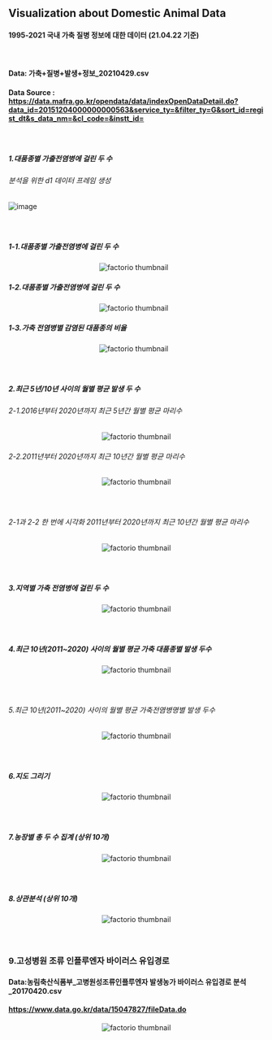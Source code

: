## Visualization about Domestic Animal Data
#### 1995-2021 국내 가축 질병 정보에 대한 데이터 (21.04.22 기준)
⠀
#### Data: 가축+질병+발생+정보_20210429.csv
#### Data Source : https://data.mafra.go.kr/opendata/data/indexOpenDataDetail.do?data_id=20151204000000000563&service_ty=&filter_ty=G&sort_id=regist_dt&s_data_nm=&cl_code=&instt_id=
##### ⠀
##### 1.대품종별 가출전염병에 걸린 두 수
###### 분석을 위한 d1 데이터 프레임 생성
![image](https://user-images.githubusercontent.com/80669371/124049505-901ea400-da53-11eb-9834-7f680f6968bd.png)

##### ⠀
##### 1-1.대품종별 가출전염병에 걸린 두 수
<p align="center">
  <img src="https://user-images.githubusercontent.com/80669371/124048957-729d0a80-da52-11eb-805e-4df6b2c27739.png" alt="factorio thumbnail"/>⠀
</p>

##### 1-2.대품종별 가출전염병에 걸린 두 수
<p align="center">
  <img src="https://user-images.githubusercontent.com/80669371/124049051-a6783000-da52-11eb-8bde-3c09a1001757.png" alt="factorio thumbnail"/>⠀
</p>

##### 1-3.가축 전염병별 감염된 대품종의 비율
<p align="center">
  <img src="https://user-images.githubusercontent.com/80669371/124049125-c7d91c00-da52-11eb-9f13-974d67960985.png" alt="factorio thumbnail"/>⠀
</p>

##### ⠀
##### 2.최근 5년/10년 사이의 월별 평균 발생 두 수 
###### 2-1.2016년부터 2020년까지 최근 5년간 월별 평균 마리수
<p align="center">
  <img src="https://user-images.githubusercontent.com/80669371/124049603-cd833180-da53-11eb-81d4-a295822f0c6c.png" alt="factorio thumbnail"/>
</p> 

###### 2-2.2011년부터 2020년까지 최근 10년간 월별 평균 마리수
<p align="center">
  <img src="https://user-images.githubusercontent.com/80669371/124049802-3bc7f400-da54-11eb-93a6-37696ba194cc.png" alt="factorio thumbnail"/>
</p> 

##### ⠀
###### 2-1과 2-2 한 번에 시각화 2011년부터 2020년까지 최근 10년간 월별 평균 마리수
<p align="center">
  <img src="https://user-images.githubusercontent.com/80669371/124049880-5b5f1c80-da54-11eb-86e5-243ee1d31e31.png" alt="factorio thumbnail"/>
</p> 

##### ⠀
##### 3.지역별 가축 전염병에 걸린 두 수
<p align="center">
  <img src="https://user-images.githubusercontent.com/80669371/124050324-4e8ef880-da55-11eb-905e-c0beaa01fc96.png" alt="factorio thumbnail"/>
</p> 

##### ⠀
##### 4.최근 10년(2011~2020) 사이의 월별 평균 가축 대품종별 발생 두수
<p align="center">
  <img src="https://user-images.githubusercontent.com/80669371/124050590-cc530400-da55-11eb-9eb1-a58accce62cf.png" alt="factorio thumbnail"/>
</p> 

##### ⠀
###### 5.최근 10년(2011~2020) 사이의 월별 평균 가축전염병명별 발생 두수
<p align="center">
  <img src="https://user-images.githubusercontent.com/80669371/124050826-44b9c500-da56-11eb-8ae7-68d5478717f5.png" alt="factorio thumbnail"/>
</p> 

##### ⠀
##### 6.지도 그리기
<p align="center">
  <img src="https://user-images.githubusercontent.com/80669371/124051381-5f406e00-da57-11eb-8800-6c3d1d166418.png" alt="factorio thumbnail"/>
</p> 

##### ⠀
##### 7.농장별 총 두 수 집계 (상위 10개)
<p align="center">
  <img src="https://user-images.githubusercontent.com/80669371/124051944-6a47ce00-da58-11eb-89b1-24b78fd1e07e.png" alt="factorio thumbnail"/>
</p> 

##### ⠀
##### 8.상관분석 (상위 10개)
<p align="center">
  <img src="https://user-images.githubusercontent.com/80669371/124052281-18ec0e80-da59-11eb-95f6-26148fd35a9c.png" alt="factorio thumbnail"/>
</p> 

##### ⠀
### 9.고성병원 조류 인플루엔자 바이러스 유입경로
#### Data:농림축산식품부_고병원성조류인플루엔자 발생농가 바이러스 유입경로 분석_20170420.csv
#### https://www.data.go.kr/data/15047827/fileData.do
<p align="center">
  <img src="https://user-images.githubusercontent.com/80669371/124052776-0cb48100-da5a-11eb-85b3-815b63050764.png" alt="factorio thumbnail"/>
</p> 
